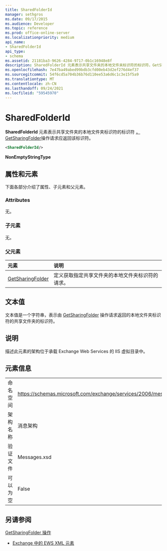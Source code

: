 ```yaml
---
title: SharedFolderId
manager: sethgros
ms.date: 09/17/2015
ms.audience: Developer
ms.topic: reference
ms.prod: office-online-server
ms.localizationpriority: medium
api_name:
- SharedFolderId
api_type:
- schema
ms.assetid: 21181ba3-9626-4284-9717-0b1c16948e8f
description: SharedFolderId 元素表示共享文件夹的本地文件夹标识符的标识符，GetSharingFolder 操作请求应返回该标识符。
ms.openlocfilehash: 7e47ba49abed99bdb3cfd00eb43d2ef276d4ef37
ms.sourcegitcommit: 54f6cd5a704b36b76d110ee53a6d6c1c3e15f5a9
ms.translationtype: MT
ms.contentlocale: zh-CN
ms.lasthandoff: 09/24/2021
ms.locfileid: "59545970"
---
```

# <a name="sharedfolderid"></a>SharedFolderId

**SharedFolderId** 元素表示共享文件夹的本地文件夹标识符的标识符 [，GetSharingFolder](getsharingfolder-operation.md)操作请求应返回该标识符。 
  
```xml
<SharedFolderId/>
```

 **NonEmptyStringType**
## <a name="attributes-and-elements"></a>属性和元素

下面各部分介绍了属性、子元素和父元素。
  
### <a name="attributes"></a>Attributes

无。
  
### <a name="child-elements"></a>子元素

无。
  
### <a name="parent-elements"></a>父元素

|**元素**|**说明**|
|:-----|:-----|
|[GetSharingFolder](getsharingfolder.md) <br/> |定义获取指定共享文件夹的本地文件夹标识符的请求。  <br/> |
   
## <a name="text-value"></a>文本值

文本值是一个字符串，表示由 [GetSharingFolder](getsharingfolder-operation.md) 操作请求返回的本地文件夹标识符的共享文件夹的标识符。 
  
## <a name="remarks"></a>说明

描述此元素的架构位于承载 Exchange Web Services 的 IIS 虚拟目录中。
  
## <a name="element-information"></a>元素信息

|||
|:-----|:-----|
|命名空间  <br/> |https://schemas.microsoft.com/exchange/services/2006/messages  <br/> |
|架构名称  <br/> |消息架构  <br/> |
|验证文件  <br/> |Messages.xsd  <br/> |
|可以为空  <br/> |False  <br/> |
   
## <a name="see-also"></a>另请参阅



[GetSharingFolder 操作](getsharingfolder-operation.md)


- [Exchange 中的 EWS XML 元素](ews-xml-elements-in-exchange.md)

